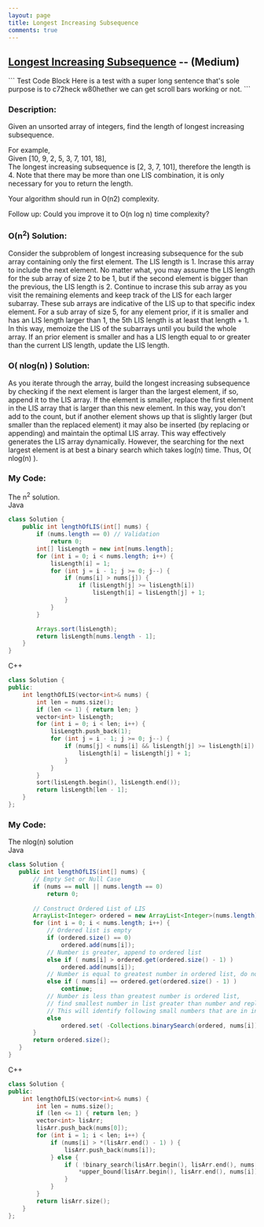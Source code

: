 ```yaml
---
layout: page
title: Longest Increasing Subsequence
comments: true
---
```


## [Longest Increasing Subsequence](https://leetcode.com/problems/longest-increasing-subsequence/description/) -- (Medium)
<div class="eclipse" markdown=1>
```
Test Code
Block
Here is a test with a super long sentence that's sole purpose is to c72heck w80hether we can get scroll bars working or not.
```
</div>

### Description:
Given an unsorted array of integers, find the length of longest increasing subsequence.  
  
For example,  
Given [10, 9, 2, 5, 3, 7, 101, 18],  
The longest increasing subsequence is [2, 3, 7, 101], therefore the length is 4. Note that there may be more than one LIS combination, it is only necessary for you to return the length.
  
Your algorithm should run in O(n2) complexity.  
  
Follow up: Could you improve it to O(n log n) time complexity?  
      
### O(n<sup>2</sup>) Solution:
Consider the subproblem of longest increasing subsequence for the sub array containing only the first element. The LIS length is 1. Incrase this array to include the next element. No matter what, you may assume the LIS length for the sub array of size 2 to be 1, but if the second element is bigger than the previous, the LIS length is 2. Continue to incrase this sub array as you visit the remaining elements and keep track of the LIS for each larger subarray. These sub arrays are indicative of the LIS up to that specific index element. For a sub array of size 5, for any element prior, if it is smaller and has an LIS length larger than 1, the 5th LIS length is at least that length + 1. In this way, memoize the LIS of the subarrays until you build the whole array. If an prior element is smaller and has a LIS length equal to or greater than the current LIS length, update the LIS length.

### O( nlog(n) ) Solution:
As you iterate through the array, build the longest increasing subsequence by checking if the next element is larger than the largest element, if so, append it to the LIS array. If the element is smaller, replace the first element in the LIS array that is larger than this new element. In this way, you don't add to the count, but if another element shows up that is slightly larger (but smaller than the replaced element) it may also be inserted (by replacing or appending) and maintain the optimal LIS array. This way effectively generates the LIS array dynamically. However, the searching for the next largest element is at best a binary search which takes log(n) time. Thus, O( nlog(n) ).
  
### My Code:
The n<sup>2</sup> solution.  
Java  
```java
class Solution {
    public int lengthOfLIS(int[] nums) {
        if (nums.length == 0) // Validation
            return 0;
        int[] lisLength = new int[nums.length];
        for (int i = 0; i < nums.length; i++) {
            lisLength[i] = 1;
            for (int j = i - 1; j >= 0; j--) {
                if (nums[i] > nums[j]) {
                    if (lisLength[j] >= lisLength[i])
                        lisLength[i] = lisLength[j] + 1;
                }
            }
        }

        Arrays.sort(lisLength);
        return lisLength[nums.length - 1];
    }
}
```  
C++  
```c++
class Solution {
public:
    int lengthOfLIS(vector<int>& nums) {
        int len = nums.size();
        if (len <= 1) { return len; }
        vector<int> lisLength;
        for (int i = 0; i < len; i++) {
            lisLength.push_back(1);
            for (int j = i - 1; j >= 0; j--) {
                if (nums[j] < nums[i] && lisLength[j] >= lisLength[i]) {
                    lisLength[i] = lisLength[j] + 1;
                }
            }
        }
        sort(lisLength.begin(), lisLength.end());
        return lisLength[len - 1];
    }
};
```  
  
### My Code:
The nlog(n) solution  
Java  
 ```java
 class Solution {
    public int lengthOfLIS(int[] nums) {
        // Empty Set or Null Case
        if (nums == null || nums.length == 0)
            return 0;
        
        // Construct Ordered List of LIS
        ArrayList<Integer> ordered = new ArrayList<Integer>(nums.length);
        for (int i = 0; i < nums.length; i++) {
            // Ordered list is empty
            if (ordered.size() == 0)
                ordered.add(nums[i]);
            // Number is greater, append to ordered list
            else if ( nums[i] > ordered.get(ordered.size() - 1) )
                ordered.add(nums[i]);
            // Number is equal to greatest number in ordered list, do nothing
            else if ( nums[i] == ordered.get(ordered.size() - 1) )
                continue;
            // Number is less than greatest number is ordered list, 
            // find smallest number in list greater than number and replace
            // This will identify following small numbers that are in increasing order
            else
                ordered.set( -Collections.binarySearch(ordered, nums[i]) - 1, nums[i]) ;
        }
        return ordered.size();
    }
}
```  
  
C++  
```c++
class Solution {
public:
    int lengthOfLIS(vector<int>& nums) {
        int len = nums.size();
        if (len <= 1) { return len; }
        vector<int> lisArr;
        lisArr.push_back(nums[0]);
        for (int i = 1; i < len; i++) {
            if (nums[i] > *(lisArr.end() - 1) ) {
                lisArr.push_back(nums[i]);
            } else {
                if ( !binary_search(lisArr.begin(), lisArr.end(), nums[i]) ) {
                    *upper_bound(lisArr.begin(), lisArr.end(), nums[i]) = nums[i];
                }
            }
        }
        return lisArr.size();
    }
};
```
